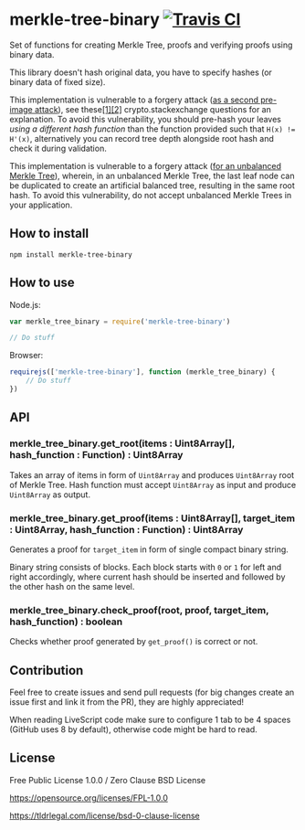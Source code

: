# merkle-tree-binary [![Travis CI](https://img.shields.io/travis/nazar-pc/merkle-tree-binary/master.svg?label=Travis%20CI)](https://travis-ci.org/nazar-pc/merkle-tree-binary)
Set of functions for creating Merkle Tree, proofs and verifying proofs using binary data.

This library doesn't hash original data, you have to specify hashes (or binary data of fixed size).

This implementation is vulnerable to a forgery attack ([as a second pre-image attack](https://en.wikipedia.org/wiki/Merkle_tree#Second_preimage_attack)), see these[\[1\]](https://crypto.stackexchange.com/questions/2106/what-is-the-purpose-of-using-different-hash-functions-for-the-leaves-and-interna)[\[2\]](https://crypto.stackexchange.com/questions/43430/what-is-the-reason-to-separate-domains-in-the-internal-hash-algorithm-of-a-merkl/44971#44971) crypto.stackexchange questions for an explanation.
To avoid this vulnerability, you should pre-hash your leaves *using a different hash function* than the function provided such that `H(x) != H'(x)`, alternatively you can record tree depth alongside root hash and check it during validation.

This implementation is vulnerable to a forgery attack ([for an unbalanced Merkle Tree](https://bitcointalk.org/?topic=102395)), wherein, in an unbalanced Merkle Tree, the last leaf node can be duplicated to create an artificial balanced tree, resulting in the same root hash.
To avoid this vulnerability, do not accept unbalanced Merkle Trees in your application.

## How to install
```
npm install merkle-tree-binary
```

## How to use
Node.js:
```javascript
var merkle_tree_binary = require('merkle-tree-binary')

// Do stuff
```
Browser:
```javascript
requirejs(['merkle-tree-binary'], function (merkle_tree_binary) {
    // Do stuff
})
```

## API
### merkle_tree_binary.get_root(items : Uint8Array[], hash_function : Function) : Uint8Array
Takes an array of items in form of `Uint8Array` and produces `Uint8Array` root of Merkle Tree. Hash function must accept `Uint8Array` as input and produce `Uint8Array` as output.

### merkle_tree_binary.get_proof(items : Uint8Array[], target_item : Uint8Array, hash_function : Function) : Uint8Array
Generates a proof for `target_item` in form of single compact binary string.

Binary string consists of blocks. Each block starts with `0` or `1` for left and right accordingly, where current hash should be inserted and followed by the other hash on the same level.

### merkle_tree_binary.check_proof(root, proof, target_item, hash_function) : boolean
Checks whether proof generated by `get_proof()` is correct or not.

## Contribution
Feel free to create issues and send pull requests (for big changes create an issue first and link it from the PR), they are highly appreciated!

When reading LiveScript code make sure to configure 1 tab to be 4 spaces (GitHub uses 8 by default), otherwise code might be hard to read.

## License
Free Public License 1.0.0 / Zero Clause BSD License

https://opensource.org/licenses/FPL-1.0.0

https://tldrlegal.com/license/bsd-0-clause-license
